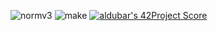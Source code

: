 ![normv3](https://github.com/busshi/libft/actions/workflows/norm.yml/badge.svg) ![make](https://github.com/busshi/libft/actions/workflows/checker.yml/badge.svg)
[![aldubar's 42Project Score](https://badge42.herokuapp.com/api/project/aldubar/Libft)](https://github.com/JaeSeoKim/badge42)
